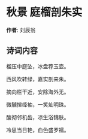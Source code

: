 # 秋景 庭榴剖朱实

**作者**: 刘辰翁

## 诗词内容

榴压中庭坠，冰盘荐玉壶。

西风吹转绿，嘉实剖来朱。

摘向栏干近，安除海外无。

微醺揎绛袖，一笑灿明珠。

酸彻邻机齿，凉生浴锦肤。

冷思当日艳，血色盛罗襦。

